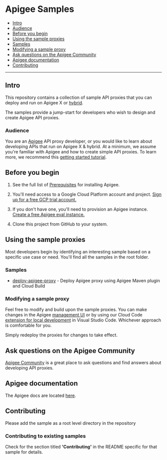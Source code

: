 # Apigee Samples

* [Intro](#intro)
* [Audience](#who)
* [Before you begin](#before)
* [Using the sample proxies](#using)
* [Samples](#samples)
* [Modifying a sample proxy](#modifying)
* [Ask questions on the Apigee Community](#ask)
* [Apigee documentation](#docs)
* [Contributing](#contributing)

---

## <a name="intro"></a>Intro

This repository contains a collection of sample API proxies that you can deploy and run on Apigee X or [hybrid](https://cloud.google.com/apigee/docs/hybrid/v1.8/what-is-hybrid).

The samples provide a jump-start for developers who wish to design and create Apigee API proxies. 

### <a name="who"></a>Audience

You are an [Apigee](https://cloud.google.com/apigee) API proxy developer, or you would like to learn about developing APIs that run on Apigee X & hybrid. At a minimum, we assume you're familiar with Apigee and how to create simple API proxies. To learn more, we recommend this [getting started tutorial](https://cloud.google.com/apigee/docs/api-platform/get-started/get-started). 

## <a name="before"></a>Before you begin

1. See the full list of [Prerequisites](https://cloud.google.com/apigee/docs/api-platform/get-started/prerequisites) for installing Apigee.

2. You'll need access to a Google Cloud Platform account and project. [Sign up for a free GCP trial account.](https://console.cloud.google.com/freetrial)

3. If you don't have one, you'll need to provision an Apigee instance. [Create a free Apigee eval instance.](https://apigee.google.com/setup/eval)

4. Clone this project from GitHub to your system.

## <a name="using"></a>Using the sample proxies

Most developers begin by identifying an interesting sample based on a specific use case or need. You'll find all the samples in the root folder.

### <a name="samples"></a>Samples
- [deploy-apigee-proxy](deploy-apigee-proxy) -
  Deploy Apigee proxy using Apigee Maven plugin and Cloud Build

### <a name="modifying"></a>Modifying a sample proxy

Feel free to modify and build upon the sample proxies. You can make changes in the Apigee [management UI](https://cloud.google.com/apigee/docs/api-platform/develop/ui-edit-proxy) or by using our Cloud Code [extension for local development](https://cloud.google.com/apigee/docs/api-platform/local-development/setup) in Visual Studio Code. Whichever approach is comfortable for you. 

Simply redeploy the proxies for changes to take effect. 

## <a name="ask"></a>Ask questions on the Apigee Community

[Apigee Community](https://www.googlecloudcommunity.com/gc/Apigee/bd-p/cloud-apigee) is a great place to ask questions and find answers about developing API proxies.

## <a name="docs"></a>Apigee documentation

The Apigee docs are located [here](https://cloud.google.com/apigee/docs). 

## <a name="contributing"></a>Contributing

Please add the sample as a root level directory in the repository

### Contributing to existing samples
Check for the section titled **'Contributing'** in the README specific for that sample for details.